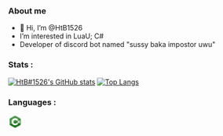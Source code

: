 
### About me
- 👋 Hi, I’m @HtB1526
- I’m interested in LuaU; C#
- Developer of discord bot named "sussy baka impostor uwu"
### Stats :
[![HtB#1526's GitHub stats](https://github-readme-stats.vercel.app/api?username=HtB1526&show_icons=true&layout=compact&theme=dark)](https://github.com/HtB1526)
[![Top Langs](https://github-readme-stats.vercel.app/api/top-langs/?username=HtB1526&layout=compact&theme=dark)](https://github.com/HtB1526)
### Languages :
<img style="margin-right: 5px" align="left" alt="VCSharp" width="28px" src="https://raw.githubusercontent.com/vscode-icons/vscode-icons/master/icons/file_type_csharp2.svg" />
